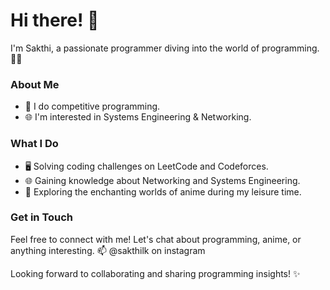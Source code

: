 # Hi there! 👋

I'm Sakthi, a passionate programmer diving into the world of programming. 🚀🌟

### About Me

- 🔭 I do competitive programming.
- 🌐 I'm interested in Systems Engineering & Networking.

### What I Do

-  🖥️  Solving coding challenges on LeetCode and Codeforces.
-  🌐 Gaining knowledge about Networking and Systems Engineering.
-  🌟 Exploring the enchanting worlds of anime during my leisure time. 

### Get in Touch

Feel free to connect with me! Let's chat about programming, anime, or anything interesting. 📫 @sakthilk on instagram

Looking forward to collaborating and sharing programming insights! ✨
